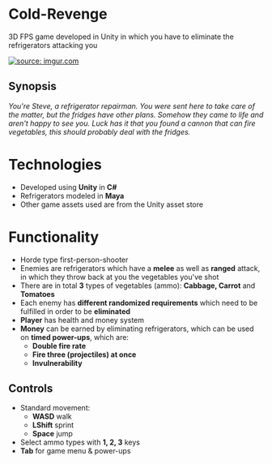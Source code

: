# Cold-Revenge

3D FPS game developed in Unity in which you have to eliminate the refrigerators attacking you

<a href="https://imgur.com/OhnpKTS"><img src="https://i.imgur.com/OhnpKTS.gif" title="source: imgur.com" /></a>

## Synopsis

*You're Steve, a refrigerator repairman. You were sent here to take care of the matter, but the fridges have other plans. Somehow they came to life and aren't happy to see you. Luck has it that you found a cannon that can fire vegetables, this should probably deal with the fridges.*

# Technologies

- Developed using **Unity** in **C#**
- Refrigerators modeled in **Maya**
- Other game assets used are from the Unity asset store

# Functionality

- Horde type first-person-shooter
- Enemies are refrigerators which have a **melee** as well as **ranged** attack, in which they throw back at you the vegetables you've shot
- There are in total **3** types of vegetables (ammo): **Cabbage, Carrot** and **Tomatoes**
- Each enemy has **different randomized requirements** which need to be fulfilled in order to be **eliminated**
- **Player** has health and money system
- **Money** can be earned by eliminating refrigerators, which can be used on **timed power-ups**, which are:
	- **Double fire rate**
	- **Fire three (projectiles) at once**
	- **Invulnerability**

## Controls
- Standard movement:
	- **WASD** walk
	- **LShift** sprint
	- **Space** jump
- Select ammo types with **1, 2, 3** keys
- **Tab** for game menu & power-ups

<!--stackedit_data:
eyJoaXN0b3J5IjpbOTM0MzQxOTcyLDE4NjQyNTQ2NTcsMTUyNz
c2NTE1OSwtMTIwNjI3ODAyOCw2MzU3MDk3MTYsLTIzOTI3NDMw
MywtNTI3ODUyNTA2LC0yOTU0NTk3NzYsMTYwNDUyNzU5MiwtNz
k5ODI0NzM0XX0=
-->
